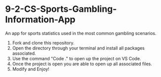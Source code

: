 # 9-2-CS-Sports-Gambling-Information-App
An app for sports statistics used in the most common gambling scenarios. 

1. Fork and clone this repository.
2. Open the directory through your terminal and install all packages associated.
3. Use the command "Code ." to open up the project on VS Code.
4. Once the project is open you are able to open up all associated files.
5. Modify and Enjoy!
